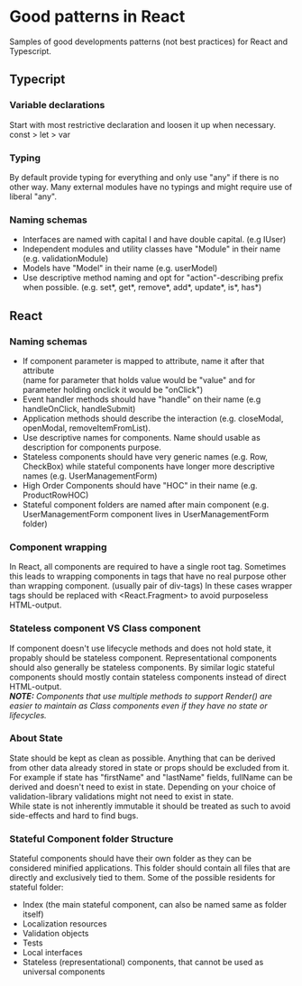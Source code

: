 # Good patterns in React

Samples of good developments patterns (not best practices) for React and Typescript.


## Typecript

### Variable declarations

Start with most restrictive declaration and loosen it up when necessary.  
const > let > var 

### Typing

By default provide typing for everything and only use "any" if there is no other way.
Many external modules have no typings and might require use of liberal "any".

### Naming schemas

* Interfaces are named with capital I and have double capital. (e.g IUser)
* Independent modules and utility classes have "Module" in their name (e.g. validationModule)
* Models have "Model" in their name (e.g. userModel)
* Use descriptive method naming and opt for "action"-describing prefix when possible. (e.g. set*, get*, remove*, add*, update*, is*, has*)


## React 

### Naming schemas

* If component parameter is mapped to attribute, name it after that attribute  
(name for parameter that holds value would be "value" and for parameter holding onclick it would be "onClick")
* Event handler methods should have "handle" on their name (e.g handleOnClick, handleSubmit)
* Application methods should describe the interaction (e.g. closeModal, openModal, removeItemFromList).
* Use descriptive names for components. Name should usable as description for components purpose.
* Stateless components should have very generic names (e.g. Row, CheckBox) while stateful components have longer more descriptive names (e.g. UserManagementForm)
* High Order Components should have "HOC" in their name (e.g. ProductRowHOC)
* Stateful component folders are named after main component (e.g. UserManagementForm component lives in UserManagementForm folder)


### Component wrapping

In React, all components are required to have a single root tag. 
Sometimes this leads to wrapping components in tags that have no real purpose other than wrapping component. (usually pair of div-tags)
In these cases wrapper tags should be replaced with <React.Fragment> to avoid purposeless HTML-output.

### Stateless component VS Class component

If component doesn't use lifecycle methods and does not hold state, it  propably should be stateless component. 
Representational components should also generally be stateless components.
By similar logic stateful components should mostly contain stateless components instead of direct HTML-output.  
_**NOTE:** Components that use multiple methods to support Render() are easier to maintain as Class components even if they have no state or lifecycles._

### About State

State should be kept as clean as possible. Anything that can be derived from other data already stored in state or props should be excluded from it.
For example if state has "firstName" and "lastName" fields, fullName can be derived and doesn't need to exist in state.
Depending on your choice of validation-library validations might not need to exist in state.  
While state is not inherently immutable it should be treated as such to avoid side-effects and hard to find bugs.

### Stateful Component folder Structure
Stateful components should have their own folder as they can be considered minified applications. This folder should contain all files that are directly and exclusively tied to them.
Some of the possible residents for stateful folder:
* Index (the main stateful component, can also be named same as folder itself)
* Localization resources
* Validation objects
* Tests
* Local interfaces
* Stateless (representational) components, that cannot be used as universal components










